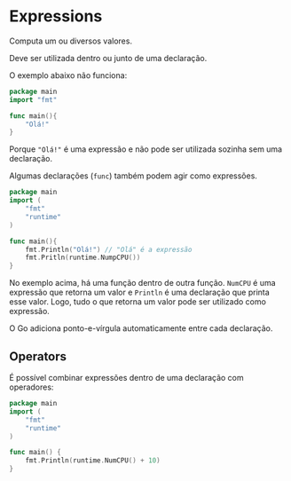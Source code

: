 # Expressions

Computa um ou diversos valores.

Deve ser utilizada dentro ou junto de uma declaração.

O exemplo abaixo não funciona:

```go
package main
import "fmt"

func main(){
    "Olá!"
}
```

Porque `"Olá!"` é uma expressão e não pode ser utilizada sozinha sem uma declaração.

Algumas declarações \(`func`\) também podem agir como expressões.

```go
package main
import (
    "fmt"
    "runtime"
)

func main(){
    fmt.Println("Olá!") // "Olá" é a expressão
    fmt.Pritln(runtime.NumpCPU())
}
```

No exemplo acima, há uma função dentro de outra função. `NumCPU` é uma expressão que retorna um valor e `Println` é uma declaração que printa esse valor. Logo, tudo o que retorna um valor pode ser utilizado como expressão.

O Go adiciona ponto-e-vírgula automaticamente entre cada declaração.

## Operators

É possível combinar expressões dentro de uma declaração com operadores:

```go
package main
import (
    "fmt"
    "runtime"
)

func main() {
    fmt.Println(runtime.NumCPU() + 10)
}
```

